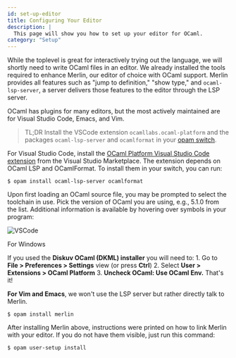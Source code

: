 ```yaml
---
id: set-up-editor
title: Configuring Your Editor
description: |
  This page will show you how to set up your editor for OCaml. 
category: "Setup"
---
```


While the toplevel is great for interactively trying out the language, we will shortly need to write OCaml files in an editor. We already installed the tools required to enhance Merlin, our editor of choice with OCaml support. Merlin provides all features such as "jump to definition," "show type," and `ocaml-lsp-server`, a server delivers those features to the editor through the LSP server.

OCaml has plugins for many editors, but the most actively maintained are for Visual Studio Code, Emacs, and Vim.

>TL;DR
>Install the VSCode extension `ocamllabs.ocaml-platform` and the packages `ocaml-lsp-server` and `ocamlformat` in your [opam switch](/docs/opam-switch-introduction).

For Visual Studio Code, install the [OCaml Platform Visual Studio Code extension](https://marketplace.visualstudio.com/items?itemName=ocamllabs.ocaml-platform) from the Visual Studio Marketplace. The extension depends on OCaml LSP and OCamlFormat. To install them in your switch, you can run:

```
$ opam install ocaml-lsp-server ocamlformat
```

Upon first loading an OCaml source file, you may be prompted to select the toolchain in use. Pick the version of OCaml you are using, e.g., 5.1.0 from the list. Additional information is available by hovering over symbols in your program:

![VSCode](https://ocaml.org/media/tutorials/vscode.png)

For Windows

If you used the **Diskuv OCaml (DKML) installer** you will need to:
    1. Go to **File > Preferences > Settings** view (or press **Ctrl**)
    2. Select **User > Extensions > OCaml Platform**
    3. **Uncheck OCaml: Use OCaml Env.** That's it!

**For Vim and Emacs**, we won't use the LSP server but rather directly talk to Merlin.

```
$ opam install merlin
```

After installing Merlin above, instructions were printed on how to link Merlin with your editor. If you do not have them visible, just run this command:

```
$ opam user-setup install
```

